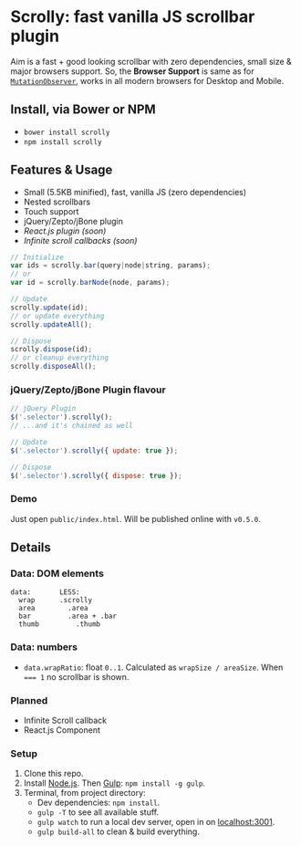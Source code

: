 # Scrolly: fast vanilla JS scrollbar plugin

Aim is a fast + good looking scrollbar with zero dependencies, small size &amp; major browsers support.
So, the **Browser Support** is same as for [`MutationObserver`](https://developer.mozilla.org/en/docs/Web/API/MutationObserver#Browser_compatibility), works in all modern browsers for Desktop and Mobile.

## Install, via Bower or NPM

* `bower install scrolly`
* `npm install scrolly`

## Features &amp; Usage

* Small (5.5KB minified), fast, vanilla JS (zero dependencies)
* Nested scrollbars
* Touch support
* jQuery/Zepto/jBone plugin
* *React.js plugin (soon)*
* *Infinite scroll callbacks (soon)*

```js
// Initialize
var ids = scrolly.bar(query|node|string, params);
// or
var id = scrolly.barNode(node, params);

// Update
scrolly.update(id);
// or update everything
scrolly.updateAll();

// Dispose
scrolly.dispose(id);
// or cleanup everything
scrolly.disposeAll();
```

### jQuery/Zepto/jBone Plugin flavour

```js
// jQuery Plugin
$('.selector').scrolly();
// ...and it's chained as well

// Update
$('.selector').scrolly({ update: true });

// Dispose
$('.selector').scrolly({ dispose: true });
```

### Demo

Just open `public/index.html`. Will be published online with `v0.5.0`.

## Details

### Data: DOM elements
```
data:       LESS:
  wrap      .scrolly
  area        .area
  bar         .area + .bar
  thumb         .thumb
```

### Data: numbers

* `data.wrapRatio`: float `0..1`. Calculated as `wrapSize / areaSize`. When ` === 1` no scrollbar is shown.

### Planned

* Infinite Scroll callback
* React.js Component

### Setup

1. Clone this repo.
2. Install [Node.js](http://nodejs.org/). Then [Gulp](http://gulpjs.com/): `npm install -g gulp`.
3. Terminal, from project directory:
    * Dev dependencies: `npm install`.
    * `gulp -T` to see all available stuff.
    * `gulp watch` to run a local dev server, open in on [localhost:3001](http://localhost:3001/).
    * `gulp build-all` to clean &amp; build everything.
